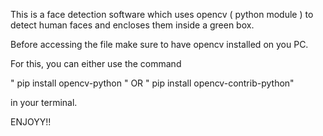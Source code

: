 This is a face detection software which uses opencv ( python module ) to detect human faces and encloses them inside a green box.


Before accessing the file make sure to have opencv installed on you PC.

For this, you can either use the command 

" pip install opencv-python "  OR " pip install opencv-contrib-python"

in your terminal.

ENJOYY!!
